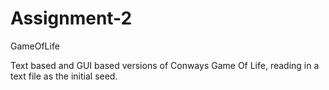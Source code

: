 # Assignment-2
GameOfLife

Text based and GUI based versions of Conways Game Of Life, reading in a text file as the initial seed.
